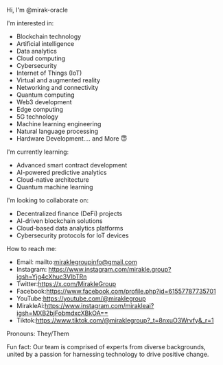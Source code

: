 

Hi, I'm @mirak-oracle

I'm interested in:
- Blockchain technology
- Artificial intelligence
- Data analytics
- Cloud computing
- Cybersecurity
- Internet of Things (IoT)
- Virtual and augmented reality
- Networking and connectivity
- Quantum computing
- Web3 development
- Edge computing
- 5G technology
- Machine learning engineering
- Natural language processing
- Hardware Development.... and More 😇

I'm currently learning:
- Advanced smart contract development
- AI-powered predictive analytics
- Cloud-native architecture
- Quantum machine learning

I'm looking to collaborate on:
- Decentralized finance (DeFi) projects
- AI-driven blockchain solutions
- Cloud-based data analytics platforms
- Cybersecurity protocols for IoT devices

How to reach me:
- Email: mailto:miraklegroupinfo@gmail.com 
- Instagram: https://www.instagram.com/mirakle.group?igsh=Yjg4cXhuc3VlbTRn
- Twitter:https://x.com/MirakleGroup
- Facebook:https://www.facebook.com/profile.php?id=61557787735701
- YouTube:https://youtube.com/@miraklegroup
- MirakleAi:https://www.instagram.com/mirakleai?igsh=MXB2bjFobmdxcXBkOA==
- Tiktok:https://www.tiktok.com/@miraklegroup?_t=8nxuO3Wrvfy&_r=1

Pronouns: They/Them

Fun fact: Our team is comprised of experts from diverse backgrounds, united by a passion for harnessing technology to drive positive change.
